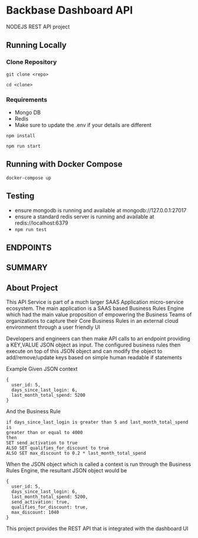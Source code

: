 # Backbase Dashboard API
NODEJS REST API project

## Running Locally
### Clone Repository
`git clone <repo>`

`cd <clone>`

### Requirements
- Mongo DB
- Redis
- Make sure to update the .env if your details are different

`npm install`

`npm run start`

## Running with Docker Compose
`docker-compose up`

## Testing
- ensure mongodb is running and available at mongodb://127.0.0.1:27017
- ensure a standard redis server is running and available at redis://localhost:6379
- `npm run test`

## ENDPOINTS


## SUMMARY

## About Project
This API Service is part of a much larger SAAS Application micro-service ecosystem. The main application is a SAAS based Business Rules Engine which had the main value proposition of empowering the Business Teams of organizations to capture their Core Business Rules in an external cloud environment through a user friendly UI

Developers and engineers can then make API calls to an endpoint providing a KEY,VALUE JSON object as input. The configured business rules then execute on top of this JSON object and can modify the object to add/remove/update keys based on simple human readable if statements

Example
Given JSON context 
```
{
  user_id: 5,
  days_since_last_login: 6,
  last_month_total_spend: 5200
}
```

And the Business Rule

```
if days_since_last_login is greater than 5 and last_month_total_spend is 
greater than or equal to 4000
then 
SET send_activation to true
ALSO SET qualifies_for_discount to true
ALSO SET max_discount to 0.2 * last_month_total_spend
```

When the JSON object which is called a context is run through the Business Rules Engine, the resultant JSON object would be

```
{
  user_id: 5,
  days_since_last_login: 6,
  last_month_total_spend: 5200,
  send_activation: true,
  qualifies_for_discount: true,
  max_discount: 1040
}
```

This project provides the REST API that is integrated with the dashboard UI